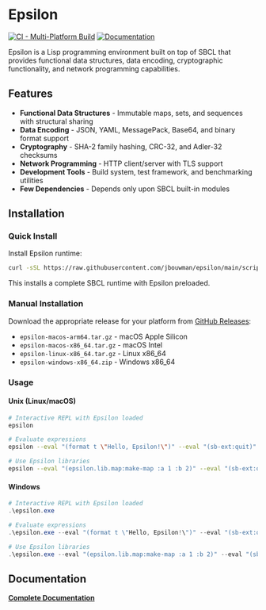 # Epsilon

[![CI - Multi-Platform Build](https://github.com/jbouwman/epsilon/actions/workflows/ci.yml/badge.svg)](https://github.com/jbouwman/epsilon/actions/workflows/ci.yml)
[![Documentation](https://img.shields.io/badge/docs-github%20pages-blue)](https://jbouwman.github.io/epsilon/)

Epsilon is a Lisp programming environment built on top of SBCL that provides functional data structures, data encoding, cryptographic functionality, and network programming capabilities.

## Features

- **Functional Data Structures** - Immutable maps, sets, and sequences with structural sharing
- **Data Encoding** - JSON, YAML, MessagePack, Base64, and binary format support  
- **Cryptography** - SHA-2 family hashing, CRC-32, and Adler-32 checksums
- **Network Programming** - HTTP client/server with TLS support
- **Development Tools** - Build system, test framework, and benchmarking utilities
- **Few Dependencies** - Depends only upon SBCL built-in modules

## Installation

### Quick Install

Install Epsilon runtime:

```bash
curl -sSL https://raw.githubusercontent.com/jbouwman/epsilon/main/scripts/install.sh | bash
```

This installs a complete SBCL runtime with Epsilon preloaded.

### Manual Installation

Download the appropriate release for your platform from [GitHub Releases](https://github.com/jbouwman/epsilon/releases):
- `epsilon-macos-arm64.tar.gz` - macOS Apple Silicon
- `epsilon-macos-x86_64.tar.gz` - macOS Intel
- `epsilon-linux-x86_64.tar.gz` - Linux x86_64
- `epsilon-windows-x86_64.zip` - Windows x86_64

### Usage

#### Unix (Linux/macOS)
```bash
# Interactive REPL with Epsilon loaded
epsilon

# Evaluate expressions  
epsilon --eval "(format t \"Hello, Epsilon!\")" --eval "(sb-ext:quit)"

# Use Epsilon libraries
epsilon --eval "(epsilon.lib.map:make-map :a 1 :b 2)" --eval "(sb-ext:quit)"
```

#### Windows
```powershell
# Interactive REPL with Epsilon loaded
.\epsilon.exe

# Evaluate expressions
.\epsilon.exe --eval "(format t \"Hello, Epsilon!\")" --eval "(sb-ext:quit)"

# Use Epsilon libraries  
.\epsilon.exe --eval "(epsilon.lib.map:make-map :a 1 :b 2)" --eval "(sb-ext:quit)"
```

## Documentation

**[Complete Documentation](https://jbouwman.github.io/epsilon/)**
